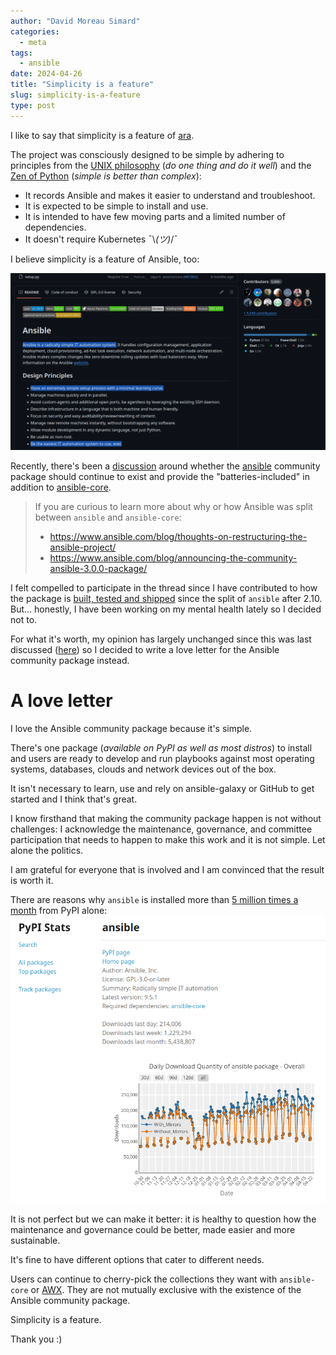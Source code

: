 ```yaml
---
author: "David Moreau Simard"
categories:
  - meta
tags:
  - ansible
date: 2024-04-26
title: "Simplicity is a feature"
slug: simplicity-is-a-feature
type: post
---
```


I like to say that simplicity is a feature of [ara](https://github.com/ansible-community/ara).

The project was consciously designed to be simple by adhering to principles from the [UNIX philosophy](https://en.wikipedia.org/wiki/Unix_philosophy) (*do one thing and do it well*) and the [Zen of Python](https://peps.python.org/pep-0020/) (*simple is better than complex*):

- It records Ansible and makes it easier to understand and troubleshoot.
- It is expected to be simple to install and use.
- It is intended to have few moving parts and a limited number of dependencies.
- It doesn't require Kubernetes ¯\\_(ツ)_/¯

I believe simplicity is a feature of Ansible, too:

![ansible-readme](ansible-readme.png)

Recently, there's been a [discussion](https://forum.ansible.com/t/future-of-the-ansible-community-package/4902) around whether the [ansible](https://pypi.org/project/ansible/) community package should continue to exist and provide the "batteries-included" in addition to [ansible-core](https://pypi.org/project/ansible-core/).

> If you are curious to learn more about why or how Ansible was split between ``ansible`` and ``ansible-core``:
> - https://www.ansible.com/blog/thoughts-on-restructuring-the-ansible-project/
> - https://www.ansible.com/blog/announcing-the-community-ansible-3.0.0-package/

I felt compelled to participate in the thread since I have contributed to how the package is [built, tested and shipped](https://www.youtube.com/watch?v=5_QEhQRfKRo) since the split of ``ansible`` after 2.10.
But... honestly, I have been working on my mental health lately so I decided not to.

For what it's worth, my opinion has largely unchanged since this was last discussed ([here](https://github.com/ansible-community/community-topics/issues/82#issuecomment-1075441361)) so I decided to write a love letter for the Ansible community package instead.

# A love letter

I love the Ansible community package because it's simple.

There's one package (*available on PyPI as well as most distros*) to install and users are ready to develop and run playbooks against most operating systems, databases, clouds and network devices out of the box.

It isn't necessary to learn, use and rely on ansible-galaxy or GitHub to get started
and I think that's great.

I know firsthand that making the community package happen is not without challenges: I acknowledge the maintenance, governance, and committee participation that needs to happen to make this work and it is not simple. Let alone the politics.

I am grateful for everyone that is involved and I am convinced that the result is worth it.

There are reasons why ``ansible`` is installed more than [5 million times a month](https://pypistats.org/packages/ansible) from PyPI alone:
![ansible-pypistats](ansible-pypistats.png)

It is not perfect but we can make it better: it is healthy to question how the maintenance and governance could be better, made easier and more sustainable.

It's fine to have different options that cater to different needs.

Users can continue to cherry-pick the collections they want with ``ansible-core`` or [AWX](https://github.com/ansible/awx).
They are not mutually exclusive with the existence of the Ansible community package.

Simplicity is a feature.

Thank you :)
